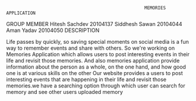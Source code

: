                                                         MEMORIES APPLICATION
GROUP MEMBER
Hitesh Sachdev 20104137
Siddhesh Sawan 20104044
Aman Yadav 20104050
                                                                 DESCRIPTION
                                                                 
   Life passes by quickly, so saving special moments on social media is a fun way to remember events and share with others. So we're working on 
Memories Application which allows users to post interesting events in their life and revisit those memories.
And also memories application provide information about the person as a whole, on the one hand, and how good one is at various skills on the other
Our website provides a users to post interesting events that are happening in their life and revisit those memories.we have a searching option 
through which user can search for memory and see other users uploaded memory
   
